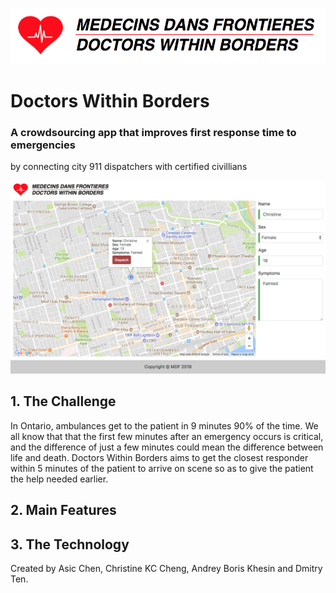 ![Logo](mdf_logo.png)
# Doctors Within Borders
### A crowdsourcing app that improves first response time to emergencies
by connecting city 911 dispatchers with certified civillians

![Logo](dispatcher.png)

## 1. The Challenge

In Ontario, ambulances get to the patient in 9 minutes 90% of the time. We all know that
that the first few minutes after an emergency occurs is critical, and the difference of
just a few minutes could mean the difference between life and death.
Doctors Within Borders aims to get the closest responder within 5 minutes of
the patient to arrive on scene so as to give the patient the help needed earlier.

## 2. Main Features

## 3. The Technology

Created by Asic Chen, Christine KC Cheng, Andrey Boris Khesin and Dmitry Ten.

